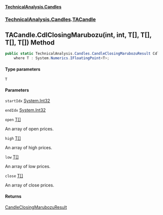#### [TechnicalAnalysis.Candles](TechnicalAnalysis.Candles.md 'TechnicalAnalysis.Candles')
### [TechnicalAnalysis.Candles](TechnicalAnalysis.Candles.md#TechnicalAnalysis.Candles 'TechnicalAnalysis.Candles').[TACandle](TACandle.md 'TechnicalAnalysis.Candles.TACandle')

## TACandle.CdlClosingMarubozu<T>(int, int, T[], T[], T[], T[]) Method

```csharp
public static TechnicalAnalysis.Candles.CandleClosingMarubozuResult CdlClosingMarubozu<T>(int startIdx, int endIdx, T[] open, T[] high, T[] low, T[] close)
    where T : System.Numerics.IFloatingPoint<T>;
```
#### Type parameters

<a name='TechnicalAnalysis.Candles.TACandle.CdlClosingMarubozu_T_(int,int,T[],T[],T[],T[]).T'></a>

`T`
#### Parameters

<a name='TechnicalAnalysis.Candles.TACandle.CdlClosingMarubozu_T_(int,int,T[],T[],T[],T[]).startIdx'></a>

`startIdx` [System.Int32](https://docs.microsoft.com/en-us/dotnet/api/System.Int32 'System.Int32')

<a name='TechnicalAnalysis.Candles.TACandle.CdlClosingMarubozu_T_(int,int,T[],T[],T[],T[]).endIdx'></a>

`endIdx` [System.Int32](https://docs.microsoft.com/en-us/dotnet/api/System.Int32 'System.Int32')

<a name='TechnicalAnalysis.Candles.TACandle.CdlClosingMarubozu_T_(int,int,T[],T[],T[],T[]).open'></a>

`open` [T](TACandle.CdlClosingMarubozu_T_(int,int,T[],T[],T[],T[]).md#TechnicalAnalysis.Candles.TACandle.CdlClosingMarubozu_T_(int,int,T[],T[],T[],T[]).T 'TechnicalAnalysis.Candles.TACandle.CdlClosingMarubozu<T>(int, int, T[], T[], T[], T[]).T')[[]](https://docs.microsoft.com/en-us/dotnet/api/System.Array 'System.Array')

An array of open prices.

<a name='TechnicalAnalysis.Candles.TACandle.CdlClosingMarubozu_T_(int,int,T[],T[],T[],T[]).high'></a>

`high` [T](TACandle.CdlClosingMarubozu_T_(int,int,T[],T[],T[],T[]).md#TechnicalAnalysis.Candles.TACandle.CdlClosingMarubozu_T_(int,int,T[],T[],T[],T[]).T 'TechnicalAnalysis.Candles.TACandle.CdlClosingMarubozu<T>(int, int, T[], T[], T[], T[]).T')[[]](https://docs.microsoft.com/en-us/dotnet/api/System.Array 'System.Array')

An array of high prices.

<a name='TechnicalAnalysis.Candles.TACandle.CdlClosingMarubozu_T_(int,int,T[],T[],T[],T[]).low'></a>

`low` [T](TACandle.CdlClosingMarubozu_T_(int,int,T[],T[],T[],T[]).md#TechnicalAnalysis.Candles.TACandle.CdlClosingMarubozu_T_(int,int,T[],T[],T[],T[]).T 'TechnicalAnalysis.Candles.TACandle.CdlClosingMarubozu<T>(int, int, T[], T[], T[], T[]).T')[[]](https://docs.microsoft.com/en-us/dotnet/api/System.Array 'System.Array')

An array of low prices.

<a name='TechnicalAnalysis.Candles.TACandle.CdlClosingMarubozu_T_(int,int,T[],T[],T[],T[]).close'></a>

`close` [T](TACandle.CdlClosingMarubozu_T_(int,int,T[],T[],T[],T[]).md#TechnicalAnalysis.Candles.TACandle.CdlClosingMarubozu_T_(int,int,T[],T[],T[],T[]).T 'TechnicalAnalysis.Candles.TACandle.CdlClosingMarubozu<T>(int, int, T[], T[], T[], T[]).T')[[]](https://docs.microsoft.com/en-us/dotnet/api/System.Array 'System.Array')

An array of close prices.

#### Returns
[CandleClosingMarubozuResult](CandleClosingMarubozuResult.md 'TechnicalAnalysis.Candles.CandleClosingMarubozuResult')